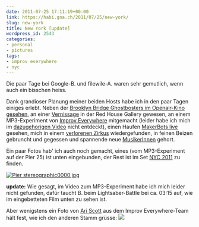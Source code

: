 ```yaml
---
date: 2011-07-25 17:11:19+00:00
link: https://habi.gna.ch/2011/07/25/new-york/
slug: new-york
title: New York [update]
wordpress_id: 2543
categories:
- personal
- pictures
tags:
- improv everywhere
- nyc
---
```


Die paar Tage bei Google-B. und filewile-A. waren sehr gemutlich, wenn auch ein bisschen heiss.




Dank grandioser Planung meiner beiden Hosts habe ich in den paar Tagen einiges erlebt. Neben der [Brooklyn Bridge Ghostbosters im Openair-Kino gesehen](http://www.brooklynbridgepark.org/go/programs-/-events/syfy-movies-with-a-view), an einer [Vernissage](http://www.lufo.ch/en/news/single-view/article/red-house-gallery-group-show-in-new-york/) in der Red House Gallery gewesen, an einem MP3-Experiment von [Improv Everywhere](http://improveverywhere.com/) mitgemacht (leider habe ich mich im [dazugehorigen Video](http://www.youtube.com/watch?v=lrCnh9sT_mc) nicht entdeckt), einen Haufen [MakerBots live](http://www.makerbot.com/blog/2011/07/19/makerbot-make-a-thon-2-3rd-ward-slide-show/) gesehen, mich in einem [verlorenen Zirkus](http://geminiandscorpio.com/e10-07-31.html) wiedergefunden, in feinen Beizen gebruncht und gegessen und spannende neue [MusikerInnen](http://rockwoodmusichall.com/) gehort.




Ein paar Fotos hab' ich auch noch gemacht, eines (vom MP3-Experiment auf der Pier 25) ist unten eingebunden, der Rest ist im Set [NYC 2011](http://photos.davidhaberthuer.ch/index.php?type=sets&setId=72157627118656423) zu finden.




[![Pier stereographic0000.jpg](https://habi.gna.ch/wp-content/uploads/2011/07/Pier-stereographic0000-tm.jpg)](https://habi.gna.ch/wp-content/uploads/2011/07/Pier-stereographic0000.jpg)



**update:** Wie gesagt, im Video zum MP3-Experiment habe ich mich leider nicht gefunden, dafür taucht B. beim Lightsaber-Battle bei ca. 03:15 auf, wie im eingebetteten Film unten zu sehen ist.


Aber wenigstens ein Foto von [Ari Scott](https://www.flickr.com/people/40102342@N05/) aus dem Improv Everywhere-Team hält fest, wie ich den anderen Stamm grüsse:
[![](https://static.flickr.com/6012/5945629720_a8e322ab53.jpg)](https://www.flickr.com/photos/40102342@N05/5945629720/)
